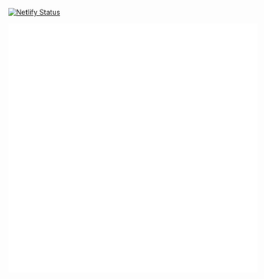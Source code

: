 [![Netlify Status](https://api.netlify.com/api/v1/badges/48f28496-b9bd-44be-a5af-e9aca4e3841c/deploy-status)](https://app.netlify.com/sites/panicbutton/deploys)


![img](/static/default_transparent_1000x1000.png)
